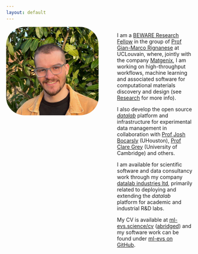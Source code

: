 ```yaml
---
layout: default
---
```


<div class="container" style="display:flex">

<div class="flex-item" style="flex-grow: 1; padding-right: 50px;">

<img alt="face" src="./assets/me_round.jpeg" style="min-width: 150px; max-width: 250px; border-radius: 20%; height:auto; display: block; margin-left: auto; margin-right: auto;" />

</div>

<div class="flex-item" style="flex-grow: 1;">

<p>
I am a <a href="https://cordis.europa.eu/project/id/847587">BEWARE Research Fellow</a> in the group of <a href="https://perso.uclouvain.be/gian-marco.rignanese/">Prof Gian-Marco Rignanese</a> at UCLouvain, where, jointly with the company <a href="https://matgenix.com">Matgenix</a>, I am working on high-throughput workflows, machine learning and associated software for computational materials discovery and design (see <a href="https://ml-evs.science/research">Research</a> for more info).

I also develop the open source <a href="https://github.com/the-grey-group/datalab"><i>datalab</i></a> platform and infrastructure for experimental data management in collaboration with <a href="https://jdbocarsly.github.io/">Prof Josh Bocarsly</a> (UHouston), <a href="https://www.ch.cam.ac.uk/group/grey/index">Prof Clare Grey</a> (University of Cambridge) and others.

I am available for scientific software and data consultancy work through my company <a href="https://datalab.industries">datalab industries ltd</a>, primarily related to deploying and extending the <i>datalab</i> platform for academic and industrial R&D labs.
</p>

<p>
My CV is available at <a href="https://ml-evs.science/cv">ml-evs.science/cv</a> (<a href="https://ml-evs.science/cv_short">abridged</a>) and my software work can be found under <a href="https://github.com/ml-evs">ml-evs on GitHub</a>.
</p>

</div>

</div>
